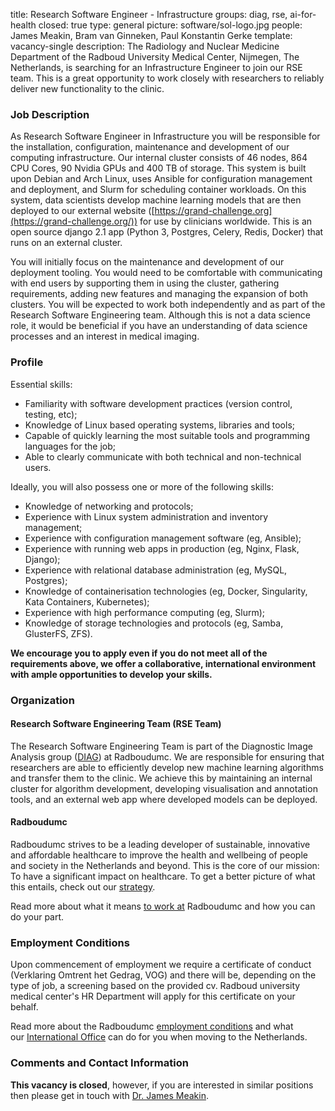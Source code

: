 title: Research Software Engineer - Infrastructure
groups: diag, rse, ai-for-health 
closed: true
type: general
picture: software/sol-logo.jpg
people: James Meakin, Bram van Ginneken, Paul Konstantin Gerke
template: vacancy-single
description: The Radiology and Nuclear Medicine Department of the Radboud University Medical Center, Nijmegen, The Netherlands, is searching for an Infrastructure Engineer to join our RSE team. This is a great opportunity to work closely with researchers to reliably deliver new functionality to the clinic.

### Job Description

As Research Software Engineer in Infrastructure you will be responsible for the installation, configuration, maintenance and development of our computing infrastructure. Our internal cluster consists of 46 nodes, 864 CPU Cores, 90 Nvidia GPUs and 400 TB of storage. This system is built upon Debian and Arch Linux, uses Ansible for configuration management and deployment, and Slurm for scheduling container workloads. On this system, data scientists develop machine learning models that are then deployed to our external website ([https://grand-challenge.org](https://grand-challenge.org/)) for use by clinicians worldwide. This is an open source django 2.1 app (Python 3, Postgres, Celery, Redis, Docker) that runs on an external cluster.

You will initially focus on the maintenance and development of our deployment tooling. You would need to be comfortable with communicating with end users by supporting them in using the cluster, gathering requirements, adding new features and managing the expansion of both clusters. You will be expected to work both independently and as part of the Research Software Engineering team. Although this is not a data science role, it would be beneficial if you have an understanding of data science processes and an interest in medical imaging.

### Profile

Essential skills:

-   Familiarity with software development practices (version control, testing, etc);
-   Knowledge of Linux based operating systems, libraries and tools;
-   Capable of quickly learning the most suitable tools and programming languages for the job;
-   Able to clearly communicate with both technical and non-technical users.

Ideally, you will also possess one or more of the following skills: 

-   Knowledge of networking and protocols;
-   Experience with Linux system administration and inventory management;
-   Experience with configuration management software (eg, Ansible);
-   Experience with running web apps in production (eg, Nginx, Flask, Django);
-   Experience with relational database administration (eg, MySQL, Postgres);
-   Knowledge of containerisation technologies (eg, Docker, Singularity, Kata Containers, Kubernetes);
-   Experience with high performance computing (eg, Slurm);
-   Knowledge of storage technologies and protocols (eg, Samba, GlusterFS, ZFS).

**We encourage you to apply even if you do not meet all of the requirements above, we offer a collaborative, international environment with ample opportunities to develop your skills.**

### Organization

#### Research Software Engineering Team (RSE Team)
The Research Software Engineering Team is part of the Diagnostic Image Analysis group ([DIAG](http://diagnijmegen.nl/index.php/Home)) at Radboudumc. We are responsible for ensuring that researchers are able to efficiently develop new machine learning algorithms and transfer them to the clinic. We achieve this by maintaining an internal cluster for algorithm development, developing visualisation and annotation tools, and an external web app where developed models can be deployed.

#### Radboudumc
Radboudumc strives to be a leading developer of sustainable, innovative and affordable healthcare to improve the health and wellbeing of people and society in the Netherlands and beyond. This is the core of our mission: To have a significant impact on healthcare. To get a better picture of what this entails, check out our [strategy](http://www.radboudumc.nl/en/about-radboudumc/our-strategy).

Read more about what it means [to work at](https://www.radboudumc.nl/en/working-at) Radboudumc and how you can do your part.

### Employment Conditions

Upon commencement of employment we require a certificate of conduct (Verklaring Omtrent het Gedrag, VOG) and there will be, depending on the type of job, a screening based on the provided cv. Radboud university medical center's HR Department will apply for this certificate on your behalf.

Read more about the Radboudumc [employment conditions](http://www.radboudumc.nl/en/working-at/terms-and-conditions) and what our [International Office](https://www.radboudumc.nl/en/working-at/international-office) can do for you when moving to the Netherlands.

### Comments and Contact Information

**This vacancy is closed**, however, if you are interested in similar positions then please get in touch with [Dr. James Meakin](mailto:James.Meakin@radboudumc.nl).
